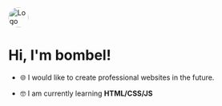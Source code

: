 <div class="main">
    <div class="logo">
        <img src="https://i.imgur.com/2YDcE0z.jpeg" alt="Logo" style="height: 40px; border-radius: 50%">
    </div>
    <div class="container">
        <h1>Hi, I'm bombel!</h1>
    </div>
</div>

- 🌐 I would like to create professional websites in the future.

- 🤓 I am currently learning **HTML/CSS/JS**

<!--
**bombelll/bombelll** is a ✨ _special_ ✨ repository because its `README.md` (this file) appears on your GitHub profile.

Here are some ideas to get you started:

- 🔭 I’m currently working on ...
- 🌱 I’m currently learning ...
- 👯 I’m looking to collaborate on ...
- 🤔 I’m looking for help with ...
- 💬 Ask me about ...
- 📫 How to reach me: ...
- 😄 Pronouns: ...
- ⚡ Fun fact: ...
-->
